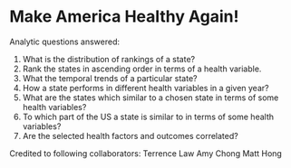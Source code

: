 # Make America Healthy Again!

Analytic questions answered:
1. What is the distribution of rankings of a state?
2. Rank the states in ascending order in terms of a health variable.
3. What the temporal trends of a particular state?
4. How a state performs in different health variables in a given year?
5. What are the states which similar to a chosen state in terms of some health variables?
6. To which part of the US a state is similar to in terms of some health variables?
7. Are the selected health factors and outcomes correlated?

Credited to following collaborators:
Terrence Law
Amy Chong
Matt Hong
